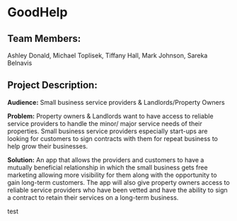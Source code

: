 # GoodHelp

## Team Members:
Ashley Donald, Michael Toplisek, Tiffany Hall, Mark Johnson, Sareka Belnavis

## Project Description:

**Audience:**
Small business service providers & Landlords/Property Owners

**Problem:**
Property owners & Landlords want to have access to reliable service providers to handle the minor/
major service needs of their properties. Small business service providers especially start-ups are
looking for customers to sign contracts with them for repeat business to help grow their businesses.

**Solution:**
An app that allows the providers and customers to have a mutually beneficial relationship in which
the small business gets free marketing allowing more visibility for them along with the opportunity to
gain long-term customers. The app will also give property owners access to reliable service
providers who have been vetted and have the ability to sign a contract to retain their services on a
long-term business.


test
